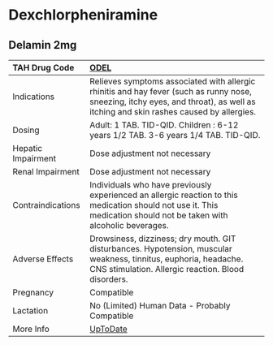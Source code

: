 # Dexchlorpheniramine

## Delamin 2mg

| TAH Drug Code      | [ODEL](https://www.tahsda.org.tw/drugs/hissearch.php?drug_code=ODEL)                                                                                                              |
|:-------------------|:----------------------------------------------------------------------------------------------------------------------------------------------------------------------------------|
| Indications        | Relieves symptoms associated with allergic rhinitis and hay fever (such as runny nose, sneezing, itchy eyes, and throat), as well as itching and skin rashes caused by allergies. |
| Dosing             | Adult: 1 TAB. TID-QID. Children : 6-12 years 1/2 TAB. 3-6 years 1/4 TAB. TID-QID.                                                                                                 |
| Hepatic Impairment | Dose adjustment not necessary                                                                                                                                                     |
| Renal Impairment   | Dose adjustment not necessary                                                                                                                                                     |
| Contraindications  | Individuals who have previously experienced an allergic reaction to this medication should not use it. This medication should not be taken with alcoholic beverages.              |
| Adverse Effects    | Drowsiness, dizziness; dry mouth. GIT disturbances. Hypotension, muscular weakness, tinnitus, euphoria, headache. CNS stimulation. Allergic reaction. Blood disorders.            |
| Pregnancy          | Compatible                                                                                                                                                                        |
| Lactation          | No (Limited) Human Data - Probably Compatible                                                                                                                                     |
| More Info          | [UpToDate](https://www.uptodate.com/contents/dexchlorpheniramine-drug-information)                                                                                                |

